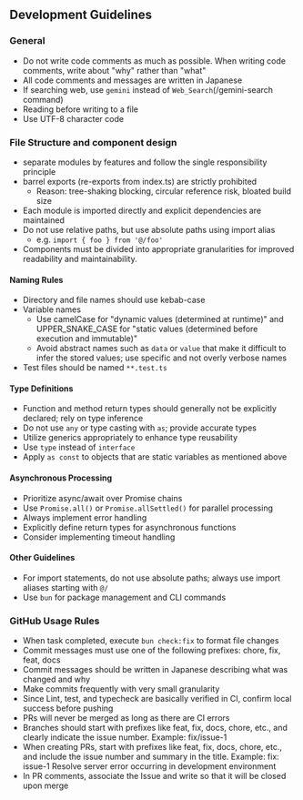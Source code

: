 ## Development Guidelines

### General

- Do not write code comments as much as possible. When writing code comments, write about "why" rather than "what"
- All code comments and messages are written in Japanese
- If searching web, use `gemini` instead of `Web_Search`(/gemini-search command)
- Reading before writing to a file
- Use UTF-8 character code

### File Structure and component design

- separate modules by features and follow the single responsibility principle
- barrel exports (re-exports from index.ts) are strictly prohibited
  - Reason: tree-shaking blocking, circular reference risk, bloated build size
- Each module is imported directly and explicit dependencies are maintained
- Do not use relative paths, but use absolute paths using import alias
  - e.g. `import { foo } from '@/foo'`
- Components must be divided into appropriate granularities for improved readability and maintainability.

#### Naming Rules

- Directory and file names should use kebab-case
- Variable names
  - Use camelCase for "dynamic values (determined at runtime)" and UPPER_SNAKE_CASE for "static values (determined before execution and immutable)"
  - Avoid abstract names such as `data` or `value` that make it difficult to infer the stored values; use specific and not overly verbose names
- Test files should be named `**.test.ts`

#### Type Definitions

- Function and method return types should generally not be explicitly declared; rely on type inference
- Do not use `any` or type casting with `as`; provide accurate types
- Utilize generics appropriately to enhance type reusability
- Use `type` instead of `interface`
- Apply `as const` to objects that are static variables as mentioned above

#### Asynchronous Processing

- Prioritize async/await over Promise chains
- Use `Promise.all()` or `Promise.allSettled()` for parallel processing
- Always implement error handling
- Explicitly define return types for asynchronous functions
- Consider implementing timeout handling

#### Other Guidelines

- For import statements, do not use absolute paths; always use import aliases starting with `@/`
- Use `bun` for package management and CLI commands

### GitHub Usage Rules

- When task completed, execute `bun check:fix` to format file changes
- Commit messages must use one of the following prefixes: chore, fix, feat, docs
- Commit messages should be written in Japanese describing what was changed and why
- Make commits frequently with very small granularity
- Since Lint, test, and typecheck are basically verified in CI, confirm local success before pushing
- PRs will never be merged as long as there are CI errors
- Branches should start with prefixes like feat, fix, docs, chore, etc., and clearly indicate the issue number. Example: fix/issue-1
- When creating PRs, start with prefixes like feat, fix, docs, chore, etc., and include the issue number and summary in the title. Example: fix: issue-1 Resolve server error occurring in development environment
- In PR comments, associate the Issue and write so that it will be closed upon merge
